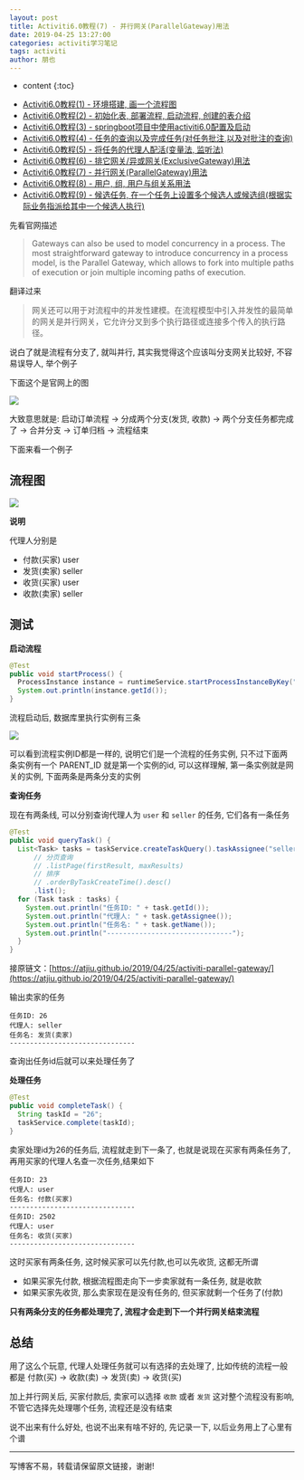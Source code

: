 ```yaml
---
layout: post
title: Activiti6.0教程(7) - 并行网关(ParallelGateway)用法
date: 2019-04-25 13:27:00
categories: activiti学习笔记
tags: activiti
author: 朋也
---
```


* content
{:toc}

- [Activiti6.0教程(1) - 环境搭建, 画一个流程图](https://atjiu.github.io/2019/04/24/activiti-env/)
- [Activiti6.0教程(2) - 初始化表, 部署流程, 启动流程, 创建的表介绍](https://atjiu.github.io/2019/04/24/activiti-deploy-start-table/)
- [Activiti6.0教程(3) - springboot项目中使用activiti6.0配置及启动](https://atjiu.github.io/2019/04/24/activiti-spring-boot/)
- [Activiti6.0教程(4) - 任务的查询以及完成任务(对任务批注,以及对批注的查询)](https://atjiu.github.io/2019/04/24/activiti-query-complete-task/)
- [Activiti6.0教程(5) - 将任务的代理人配活(变量法, 监听法)](https://atjiu.github.io/2019/04/24/activiti-assignee/)
- [Activiti6.0教程(6) - 排它网关/异或网关(ExclusiveGateway)用法](https://atjiu.github.io/2019/04/25/activiti-exclusive-gateway/)
- [Activiti6.0教程(7) - 并行网关(ParallelGateway)用法](https://atjiu.github.io/2019/04/25/activiti-parallel-gateway/)
- [Activiti6.0教程(8) - 用户, 组, 用户与组关系用法](https://atjiu.github.io/2019/04/25/activiti-user-group-membership/)
- [Activiti6.0教程(9) - 候选任务, 在一个任务上设置多个候选人或候选组(根据实际业务指派给其中一个候选人执行)](https://atjiu.github.io/2019/04/26/activiti-candidate-task/)

先看官网描述

> Gateways can also be used to model concurrency in a process. The most straightforward gateway to introduce
> concurrency in a process model, is the Parallel Gateway, which allows to fork into multiple paths of execution or
> join multiple incoming paths of execution.

翻译过来

> 网关还可以用于对流程中的并发性建模。在流程模型中引入并发性的最简单的网关是并行网关，它允许分叉到多个执行路径或连接多个传入的执行路径。

说白了就是流程有分支了, 就叫并行, 其实我觉得这个应该叫分支网关比较好, 不容易误导人, 举个例子






下面这个是官网上的图

![](/assets/bpmn.parallel.gateway.png)

大致意思就是: 启动订单流程 -> 分成两个分支(发货, 收款) -> 两个分支任务都完成了 -> 合并分支 -> 订单归档 -> 流程结束

下面来看一个例子

## 流程图

![](/assets/QQ20190425-143036.png)

**说明**

代理人分别是

- 付款(买家)    user
- 发货(卖家)    seller
- 收货(买家)    user
- 收款(卖家)    seller

## 测试

**启动流程**

```java
@Test
public void startProcess() {
  ProcessInstance instance = runtimeService.startProcessInstanceByKey("TestParallelGateway");
  System.out.println(instance.getId());
}
```

流程启动后, 数据库里执行实例有三条

![](/assets/QQ20190425-144043.png)

可以看到流程实例ID都是一样的, 说明它们是一个流程的任务实例, 只不过下面两条实例有一个 PARENT_ID 就是第一个实例的id, 可以这样理解, 第一条实例就是网关的实例, 下面两条是两条分支的实例

**查询任务**

现在有两条线, 可以分别查询代理人为 `user` 和 `seller` 的任务, 它们各有一条任务

```java
@Test
public void queryTask() {
  List<Task> tasks = taskService.createTaskQuery().taskAssignee("seller")
      // 分页查询
      // .listPage(firstResult, maxResults)
      // 排序
      // .orderByTaskCreateTime().desc()
      .list();
  for (Task task : tasks) {
    System.out.println("任务ID: " + task.getId());
    System.out.println("代理人: " + task.getAssignee());
    System.out.println("任务名: " + task.getName());
    System.out.println("-------------------------------");
  }
}
```

接原链文：[https://atjiu.github.io/2019/04/25/activiti-parallel-gateway/](https://atjiu.github.io/2019/04/25/activiti-parallel-gateway/)

输出卖家的任务

```
任务ID: 26
代理人: seller
任务名: 发货(卖家)
-------------------------------
```

查询出任务id后就可以来处理任务了

**处理任务**

```java
@Test
public void completeTask() {
  String taskId = "26";
  taskService.complete(taskId);
}
```

卖家处理id为26的任务后, 流程就走到下一条了, 也就是说现在买家有两条任务了, 再用买家的代理人名查一次任务,结果如下

```
任务ID: 23
代理人: user
任务名: 付款(买家)
-------------------------------
任务ID: 2502
代理人: user
任务名: 收货(买家)
-------------------------------
```

这时买家有两条任务, 这时候买家可以先付款,也可以先收货, 这都无所谓

- 如果买家先付款, 根据流程图走向下一步卖家就有一条任务, 就是收款
- 如果买家先收货, 那么卖家现在是没有任务的, 但买家就剩一个任务了(付款)

**只有两条分支的任务都处理完了, 流程才会走到下一个并行网关结束流程**

## 总结

用了这么个玩意, 代理人处理任务就可以有选择的去处理了, 比如传统的流程一般都是 付款(买) -> 收款(卖) -> 发货(卖) -> 收货(买)

加上并行网关后, 买家付款后, 卖家可以选择 `收款` 或者 `发货` 这对整个流程没有影响, 不管它选择先处理哪个任务, 流程还是没有结束

说不出来有什么好处, 也说不出来有啥不好的, 先记录一下, 以后业务用上了心里有个谱

---

写博客不易，转载请保留原文链接，谢谢!